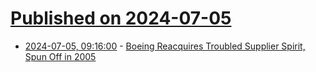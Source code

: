 # [Published on 2024-07-05](index.md)

* [2024-07-05, 09:16:00](https://soylentnews.org/article.pl?sid=24/07/04/024253&from=rss) - [Boeing Reacquires Troubled Supplier Spirit, Spun Off in 2005](https://soylentnews.org/article.pl?sid=24/07/04/024253&from=rss)
